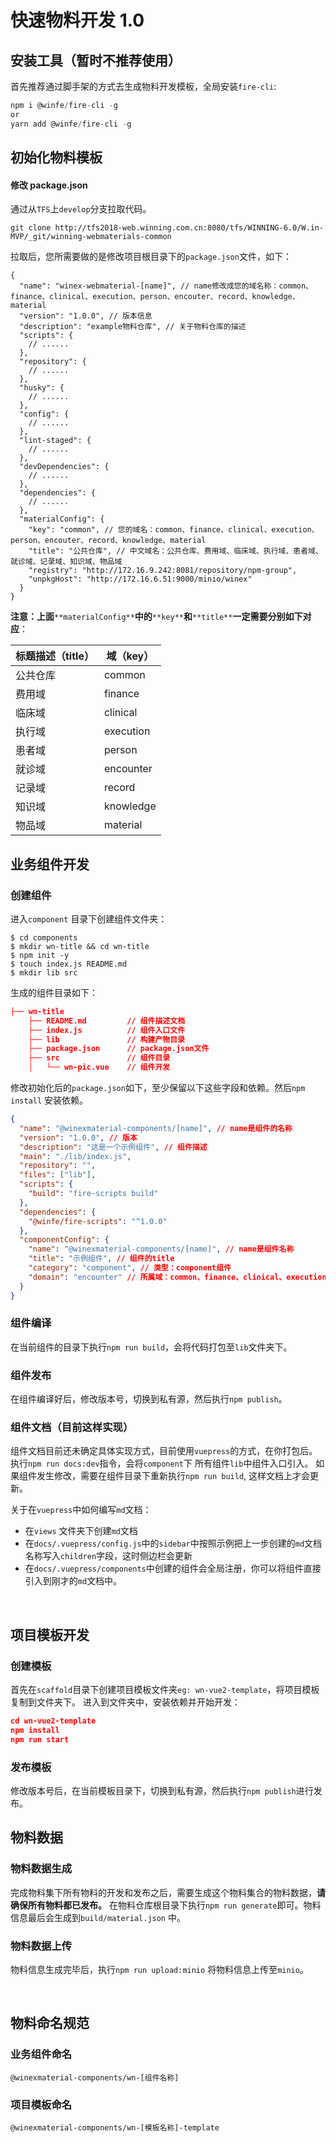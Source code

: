 # 快速物料开发 1.0

## 安装工具（暂时不推荐使用）

首先推荐通过脚手架的方式去生成物料开发模板，全局安装`fire-cli`:

```javascript
npm i @winfe/fire-cli -g
or
yarn add @winfe/fire-cli -g
```

## 初始化物料模板

#### 修改 package.json

通过从`TFS`上`develop`分支拉取代码。

```git
git clone http://tfs2018-web.winning.com.cn:8080/tfs/WINNING-6.0/W.in-MVP/_git/winning-webmaterials-common
```

拉取后，您所需要做的是修改项目根目录下的`package.json`文件，如下：

```git
{
  "name": "winex-webmaterial-[name]", // name修改成您的域名称：common、finance、clinical、execution、person、encouter、record、knowledge、material
  "version": "1.0.0", // 版本信息
  "description": "example物料仓库", // 关于物料仓库的描述
  "scripts": {
    // ......
  },
  "repository": {
    // ......
  },
  "husky": {
    // ......
  },
  "config": {
    // ......
  },
  "lint-staged": {
    // ......
  },
  "devDependencies": {
    // ......
  },
  "dependencies": {
    // ......
  },
  "materialConfig": {
    "key": "common", // 您的域名：common、finance、clinical、execution、person、encouter、record、knowledge、material
    "title": "公共仓库", // 中文域名：公共仓库、费用域、临床域、执行域、患者域、就诊域、记录域、知识域、物品域
    "registry": "http://172.16.9.242:8081/repository/npm-group",
    "unpkgHost": "http://172.16.6.51:9000/minio/winex"
  }
}

```

**注意：上面**`**materialConfig**`**中的**`**key**`**和**`**title**`**一定需要分别如下对应**：

| 标题描述（title） | 域（key） |
| ----------------- | --------- |
| 公共仓库          | common    |
| 费用域            | finance   |
| 临床域            | clinical  |
| 执行域            | execution |
| 患者域            | person    |
| 就诊域            | encounter |
| 记录域            | record    |
| 知识域            | knowledge |
| 物品域            | material  |

## 业务组件开发

### 创建组件

进入`component` 目录下创建组件文件夹：

```basic
$ cd components
$ mkdir wn-title && cd wn-title
$ npm init -y
$ touch index.js README.md
$ mkdir lib src
```

生成的组件目录如下：

```json
├── wn-title
    ├── README.md         // 组件描述文档
    ├── index.js          // 组件入口文件
    ├── lib               // 构建产物目录
    ├── package.json      // package.json文件
    ├── src               // 组件目录
    │   └── wn-pic.vue    // 组件开发
```

修改初始化后的`package.json`如下，至少保留以下这些字段和依赖。然后`npm install` 安装依赖。

```json
{
  "name": "@winexmaterial-components/[name]", // name是组件的名称
  "version": "1.0.0", // 版本
  "description": "这是一个示例组件", // 组件描述
  "main": "./lib/index.js",
  "repository": "",
  "files": ["lib"],
  "scripts": {
    "build": "fire-scripts build"
  },
  "dependencies": {
    "@winfe/fire-scripts": "^1.0.0"
  },
  "componentConfig": {
    "name": "@winexmaterial-components/[name]", // name是组件名称
    "title": "示例组件", // 组件的title
    "category": "component", // 类型：component组件
    "domain": "encounter" // 所属域：common、finance、clinical、execution、person、encouter、record、knowledge、material
  }
}
```

### 组件编译

在当前组件的目录下执行`npm run build`，会将代码打包至`lib`文件夹下。
​

### 组件发布

在组件编译好后，修改版本号，切换到私有源，然后执行`npm publish`。
​

### 组件文档（目前这样实现）

组件文档目前还未确定具体实现方式，目前使用`vuepress`的方式，在你打包后。执行`npm run docs:dev`指令，会将`component`下 所有组件`lib`中组件入口引入。
如果组件发生修改，需要在组件目录下重新执行`npm run build`, 这样文档上才会更新。
​

关于在`vuepress`中如何编写`md`文档：

- 在`views` 文件夹下创建`md`文档
- 在`docs/.vuepress/config.js`中的`sidebar`中按照示例把上一步创建的`md`文档名称写入`children`字段，这时侧边栏会更新
- 在`docs/.vuepress/components`中创建的组件会全局注册，你可以将组件直接引入到刚才的`md`文档中。

​

## 项目模板开发

### 创建模板

首先在`scaffold`目录下创建项目模板文件夹`eg: wn-vue2-template`，将项目模板复制到文件夹下。
进入到文件夹中，安装依赖并开始开发：

```json
cd wn-vue2-template
npm install
npm run start
```

### 发布模板

修改版本号后，在当前模板目录下，切换到私有源，然后执行`npm publish`进行发布。
​

## 物料数据

### 物料数据生成

完成物料集下所有物料的开发和发布之后，需要生成这个物料集合的物料数据，**请确保所有物料都已发布。**
在物料仓库根目录下执行`npm run generate`即可。物料信息最后会生成到`build/material.json` 中。
​

### 物料数据上传

物料信息生成完毕后，执行`npm run upload:minio` 将物料信息上传至`minio`。
​

​

## 物料命名规范

### 业务组件命名 ​

`@winexmaterial-components/wn-[组件名称]`
​

### 项目模板命名

`@winexmaterial-components/wn-[模板名称]-template`
